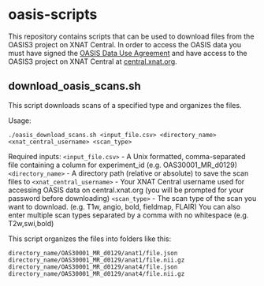 # oasis-scripts

This repository contains scripts that can be used to download files from the OASIS3 project on XNAT Central. In order to access the OASIS data you must have signed the [OASIS Data Use Agreement](https://www.oasis-brains.org) and have access to the OASIS3 project on XNAT Central at [central.xnat.org](https://www.central.xnat.org). 


## download_oasis_scans.sh 

This script downloads scans of a specified type and organizes the files. 

Usage: 
```
./oasis_download_scans.sh <input_file.csv> <directory_name> <xnat_central_username> <scan_type>
```

Required inputs:
`<input_file.csv>` - A Unix formatted, comma-separated file containing a column for experiment_id (e.g. OAS30001_MR_d0129)
`<directory_name>` - A directory path (relative or absolute) to save the scan files to
`<xnat_central_username>` - Your XNAT Central username used for accessing OASIS data on central.xnat.org (you will be prompted for your password before downloading)
`<scan_type>` - The scan type of the scan you want to download. (e.g. T1w, angio, bold, fieldmap, FLAIR) You can also enter multiple scan types separated by a comma with no whitespace (e.g. T2w,swi,bold)


This script organizes the files into folders like this:

```
directory_name/OAS30001_MR_d0129/anat1/file.json
directory_name/OAS30001_MR_d0129/anat1/file.nii.gz
directory_name/OAS30001_MR_d0129/anat4/file.json
directory_name/OAS30001_MR_d0129/anat4/file.nii.gz
```